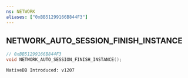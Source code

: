 ```yaml
---
ns: NETWORK
aliases: ["0xBB51299166B844F3"]
---
```

## NETWORK_AUTO_SESSION_FINISH_INSTANCE

```c
// 0xBB51299166B844F3
void NETWORK_AUTO_SESSION_FINISH_INSTANCE();
```

```
NativeDB Introduced: v1207
```

